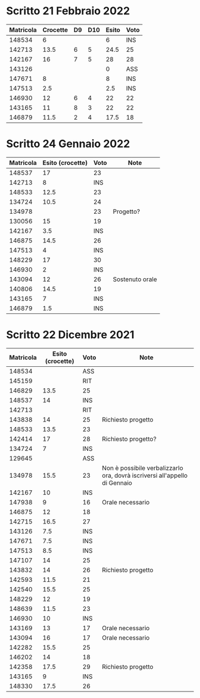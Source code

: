 # Scritto 21 Febbraio 2022

| Matricola | Crocette | D9 | D10 | Esito | Voto |
| --------- | -------- | -- | --- | ----- | ---- |
| 148534    | 6        |    |     | 6     | INS  |
| 142713    | 13.5     | 6  | 5   | 24.5  | 25   |
| 142167    | 16       | 7  | 5   | 28    | 28   |
| 143126    |          |    |     | 0     | ASS  |
| 147671    | 8        |    |     | 8     | INS  |
| 147513    | 2.5      |    |     | 2.5   | INS  |
| 146930    | 12       | 6  | 4   | 22    | 22   |
| 143165    | 11       | 8  | 3   | 22    | 22   |
| 146879    | 11.5     | 2  | 4   | 17.5  | 18   |

# Scritto 24 Gennaio 2022

| Matricola | Esito (crocette) | Voto | Note                                     |
| --------- | ---------------- | ---- | ---------------------------------------- |
| 148537    | 17               | 23   |                                          |
| 142713    | 8                | INS  |                                          |
| 148533    | 12.5             | 23   |                                          |
| 134724    | 10.5             | 24   |                                          |
| 134978    |                  | 23   | Progetto? 								 |
| 130056    | 15               | 19   |                                          |
| 142167    | 3.5              | INS  |                                          |
| 146875    | 14.5             | 26   |                                          |
| 147513    | 4                | INS  |                                          |
| 148229    | 17               | 30   |                                          |
| 146930    | 2                | INS  |                                          |
| 143094    | 12               | 26   | Sostenuto orale                          |
| 140806    | 14.5             | 19   |                                          |
| 143165    | 7                | INS  |                                          |
| 146879    | 1.5              | INS  |                                          |



# Scritto 22 Dicembre 2021

| Matricola | Esito (crocette) | Voto | Note                                                                       |
|-----------|------------------|------|----------------------------------------------------------------------------|
| 148534    |                  | ASS  |                                                                            |
| 145159    |                  | RIT  |                                                                            |
| 146829    | 13.5             | 25   |                                                                            |
| 148537    | 14               | INS  |                                                                            |
| 142713    |                  | RIT  |                                                                            |
| 143838    | 14               | 25   | Richiesto progetto                                                         |
| 148533    | 13.5             | 23   |                                                                            |
| 142414    | 17               | 28   | Richiesto progetto?                                                        |
| 134724    | 7                | INS  |                                                                            |
| 129645    |                  | ASS  |                                                                            |
| 134978    | 15.5             | 23   | Non è possibile verbalizzarlo ora, dovrà iscriversi all'appello di Gennaio |
| 142167    | 10               | INS  |                                                                            |
| 147938    | 9                | 16   | Orale necessario                                                           |
| 146875    | 12               | 18   |                                                                            |
| 142715    | 16.5             | 27   |                                                                            |
| 143126    | 7.5              | INS  |                                                                            |
| 147671    | 7.5              | INS  |                                                                            |
| 147513    | 8.5              | INS  |                                                                            |
| 147107    | 14               | 25   |                                                                            |
| 143832    | 14               | 26   | Richiesto progetto                                                         |
| 142593    | 11.5             | 21   |                                                                            |
| 142540    | 15.5             | 25   |                                                                            |
| 148229    | 12               | 19   |                                                                            |
| 148639    | 11.5             | 23   |                                                                            |
| 146930    | 10               | INS  |                                                                            |
| 143169    | 13               | 17   | Orale necessario                                                           |
| 143094    | 16               | 17   | Orale necessario                                                           |
| 142282    | 15.5             | 25   |                                                                            |
| 146202    | 14               | 18   |                                                                            |
| 142358    | 17.5             | 29   | Richiesto progetto                                                         |
| 143165    | 9                | INS  |                                                                            |
| 148330    | 17.5             | 26   |                                                                            |